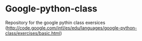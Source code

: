 Google-python-class
===================

Repository for the google pythin class exersices (http://code.google.com/intl/es/edu/languages/google-python-class/exercises/basic.html)